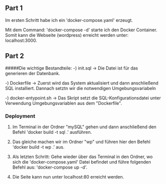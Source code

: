 ## Part 1

Im ersten Schritt habe ich ein 'docker-compose.yaml' erzeugt.

Mit dem Command: 'docker-compose -d' starte ich den Docker Container. Somit kann die Webseite (wordpress) erreicht werden unter: localhost:3000.

## Part 2

#####Die wichtige Bestandteile: 
-) init.sql -> Die Datei ist für das generieren der Datenbank.

-) Dockerfile -> Zuerst wird das System aktualisiert und dann anschließend SQL installiert.
   Dannach setztn wir die notwendigen Umgebungsvariabeln

-) docker-entypoint.sh -> Das Skript setzt die SQL-Konfigurationsdatei unter Verwendung Umgebungsvariablen aus dem "Dockerfile".

### Deployment

1. Im Terminal in der Ordner "mySQL" gehen und dann anschließend den Befehl 'docker build -t sql .' ausführen. 

2. Das gleiche machen wir im Ordner "wp" und führen hier den Befehl 'docker build -t wp .' aus.

3. Als letzten Schritt: Gehe wieder über das Terminal in den Ordner, wo sich die 'docker-compose.yaml' Datei befindet und führe folgenden Befehl aus: 'docker-compose up -d'.

4. Die Seite kann nun unter localhost:80 erreicht werden.